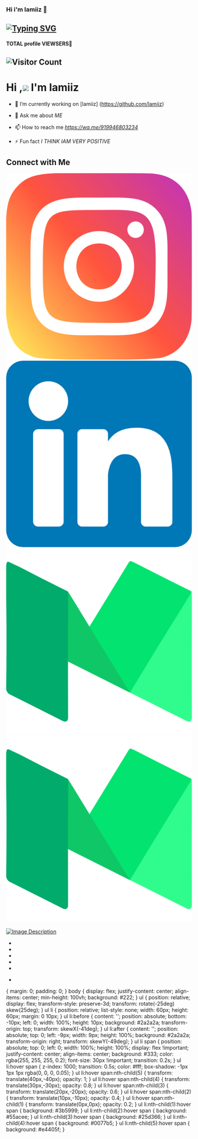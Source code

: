 

### Hi i'm lamiiz 👋

## [![Typing SVG](https://readme-typing-svg.herokuapp.com?font=Lemon+milk&color=F7000&lines=Hi...++im+lamiiz;Welcome+to+my+profile;full+stack+developer)](https://git.io/typing-svg)
#### TOTAL profile VIEWSERS📍
## ![Visitor Count](https://profile-counter.glitch.me/typegrapher/count.svg)


# Hi ,<a href="Hey"><img src="https://raw.githubusercontent.com/TOXIC-DEVIL/TOXIC-DEVIL/TOXIC-DEVIL-OFFICIAL/media/Hi.gif" width="48px"></a> I'm lamiiz&nbsp;




- 🔭 I’m currently working on [lamiiz] (https://github.com/lamiiz)

- 💬 Ask me about *ME*

- 📫 How to reach me *https://wa.me/919946803234*

- ⚡ Fun fact *I THINK IAM VERY POSITIVE*


## Connect with Me

[![Instagram](images/instagram.png)](https://www.instagram.com/your_username/)
[![LinkedIn](images/linkedin.png)](https://www.linkedin.com/in/your_username/)
[![Facebook](images/medium.png)](https://www.facebook.com/your_username/)
[![WhatsApp](images/medium.png)](https://wa.me/your_phonenumber/)



[![Image Description](https://i.ibb.co/qWjRk4x/Screenshot-from-2023-08-07-12-25-01.png)](https://muhammedlamees.great-site.net/)



<!DOCTYPE html>
<html lang="en">
<head>
    <meta charset="UTF-8">
    <meta http-equiv="X-UA-Compatible" content="IE=edge">
    <meta name="viewport" content="width=device-width, initial-scale=1.0">
    <script src="https://kit.fontawesome.com/951c4a8ced.js" crossorigin="anonymous"></script>
    <title>CSS 3D Isometric Social Media Icon Hover Effects  Fontawesome Icons</title>
    <link rel="stylesheet" href="./css/index.css">
</head>
<body>
    <ul>
        <li>
            <a href="#" >
                <span></span>
                <span></span>
                <span></span>
                <span></span>
                <span class="fa fa-facebook"></span>
            </a>
        </li>
        <li>
            <a href="#">
                <span></span>
                <span></span>
                <span></span>
                <span></span>
                <span class="fa fa-twitter"></span>
            </a>
        </li>
        <li>
            <a href="#">
                <span></span>   
                <span></span>
                <span></span>
                <span></span>
                <span class="fa fa-whatsapp"></span>
            </a>
        </li>
        <li>
            <a href="#">
                <span></span>
                <span></span>
                <span></span>
                <span></span>
                <span class="fa fa-linkedin"></span>
            </a>
        </li>
        <li>
            <a href="#">
                <span></span>
                <span></span>
                <span></span>
                <span></span>
                <span class="fa fa-instagram"></span>
            </a>
        </li>
    </ul>
</body>
</html>


*
{
    margin: 0;
    padding: 0;
}
body
{
    display: flex;
    justify-content: center;
    align-items: center;
    min-height: 100vh;
    background: #222;
}
ul
{
    position: relative;
    display: flex;
    transform-style: preserve-3d;
    transform: rotate(-25deg) skew(25deg);
}
ul li
{
    position: relative;
    list-style: none;
    width: 60px;
    height: 60px;
    margin: 0 10px;
}
ul li:before
{
    content: '';
    position: absolute;
    bottom: -10px;
    left: 0;
    width: 100%;
    height: 10px;
    background: #2a2a2a;
    transform-origin: top;
    transform: skewX(-41deg);
}
ul li:after
{
    content: '';
    position: absolute;
    top: 0;
    left: -9px;
    width: 9px;
    height: 100%;
    background: #2a2a2a;
    transform-origin: right;
    transform: skewY(-49deg);
}
ul li span
{
    position: absolute;
    top: 0;
    left: 0;
    width: 100%;
    height: 100%;
    display: flex !important;
    justify-content: center;
    align-items: center;
    background: #333;
    color: rgba(255, 255, 255, 0.2);
    font-size: 30px !important;
    transition: 0.2s;
}
ul li:hover span
{
    z-index: 1000;
    transition: 0.5s;
    color: #fff;
    box-shadow: -1px 1px 1px rgba(0, 0, 0, 0.05);
}
ul li:hover span:nth-child(5)
{
    transform: translate(40px,-40px);
    opacity: 1;
}
ul li:hover span:nth-child(4)
{
    transform: translate(30px,-30px);
    opacity: 0.8;
}
ul li:hover span:nth-child(3)
{
    transform: translate(20px,-20px);
    opacity: 0.6;
}
ul li:hover span:nth-child(2)
{
    transform: translate(10px,-10px);
    opacity: 0.4;
}
ul li:hover span:nth-child(1)
{
    transform: translate(0px,0px);
    opacity: 0.2;
}
ul li:nth-child(1):hover span
{
    background: #3b5999;
}
ul li:nth-child(2):hover span
{
    background: #55acee;
}
ul li:nth-child(3):hover span
{
    background: #25d366;
}
ul li:nth-child(4):hover span
{
    background: #0077b5;
}
ul li:nth-child(5):hover span
{
    background: #e4405f;
}